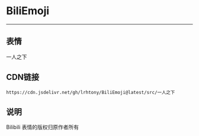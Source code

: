 
# BiliEmoji
---
## 表情
一人之下
## CDN链接
```
https://cdn.jsdelivr.net/gh/lrhtony/BiliEmoji@latest/src/一人之下
```
## 说明
Bilibili 表情的版权归原作者所有
